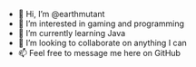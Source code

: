 - 👋 Hi, I’m @earthmutant
- 👀 I’m interested in gaming and programming
- 🌱 I’m currently learning Java
- 💞️ I’m looking to collaborate on anything I can
- 📫 Feel free to message me here on GitHub

<!---
earthmutant/earthmutant is a ✨ special ✨ repository because its `README.md` (this file) appears on your GitHub profile.
You can click the Preview link to take a look at your changes.
--->
